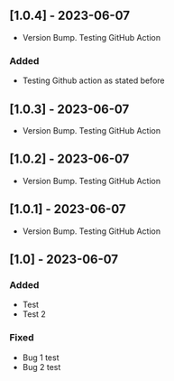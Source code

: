 ## [1.0.4] - 2023-06-07
- Version Bump. Testing GitHub Action
### Added
- Testing Github action as stated before

## [1.0.3] - 2023-06-07
- Version Bump. Testing GitHub Action

## [1.0.2] - 2023-06-07
- Version Bump. Testing GitHub Action

## [1.0.1] - 2023-06-07
- Version Bump. Testing GitHub Action

## [1.0] - 2023-06-07
### Added
- Test
- Test 2

### Fixed
- Bug 1 test
- Bug 2 test